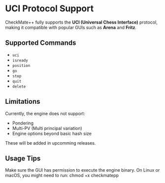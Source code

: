 # UCI Protocol Support

CheckMate++ fully supports the **UCI (Universal Chess Interface)** protocol, making it compatible with popular GUIs such as **Arena** and **Fritz**.

## Supported Commands

- `uci`
- `isready`
- `position`
- `go`  
- `stop`
- `quit`
- `delete`
<!-- There is no typo error in Supported Commands (following comment is only for the owner of this repository's attention)-->

## Limitations

Currently, the engine does not support:
- Pondering
- Multi-PV (Multi principal variation)
- Engine options beyond basic hash size

These will be added in upcomming releases.

## Usage Tips

Make sure the GUI has permission to execute the engine binary. On Linux or macOS, you might need to run:
chmod +x checkmatepp
